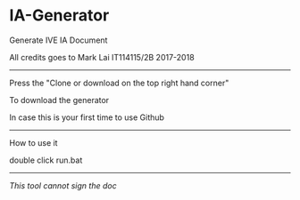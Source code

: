 # IA-Generator

Generate IVE IA Document

All credits goes to Mark Lai IT114115/2B 2017-2018

********************************************************************
Press the "Clone or download on the top right hand corner"

To download the generator

In case this is your first time to use Github
********************************************************************
How to use it

double click run.bat
********************************************************************

*This tool cannot sign the doc*
